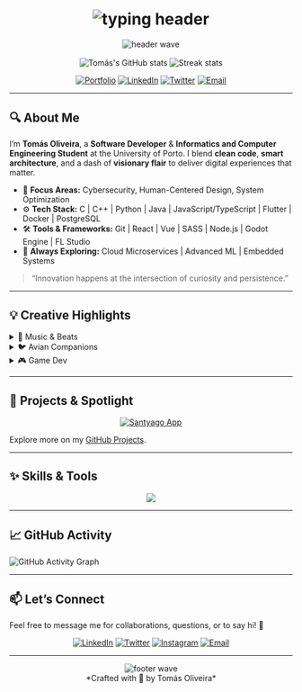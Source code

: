 <!--
========================================================================
🔹🔹🔹🔹🔹🔹🔹🔹🔹🔹🔹🔹🔹🔹🔹🔹🔹🔹🔹🔹🔹🔹🔹🔹🔹🔹🔹🔹🔹🔹🔹🔹
README PROFILE - Tomás Oliveira
A vibrant blend of creativity, tech mastery, and soul.
========================================================================
-->

<div align="center">
  <!-- Animated Gradient Text Title -->
  <h1>
    <img src="https://readme-typing-svg.herokuapp.com?font=Fira+Code&size=40&pause=1000&color=1E90FF&width=700&lines=Hey+there!+I%27m+Tom%C3%A1s+Oliveira;Crafting+Code+with+Passion+%26+Purpose" alt="typing header" />
  </h1>

  <!-- Animated Lottie Wave Background -->
  <img src="https://capsule-render.vercel.app/api?type=waving&height=120&section=header&color=1E90FF&fontColor=FFFFFF" alt="header wave" />

  <!-- GitHub Stats Cards -->
  <p>
    <img align="center" src="https://github-readme-stats.vercel.app/api?username=tomasoliveirz&show_icons=true&theme=tokyonight" alt="Tomás's GitHub stats" />
    <img align="center" src="https://github-readme-streak-stats.herokuapp.com/?user=tomasoliveirz&theme=tokyonight" alt="Streak stats" />
  </p>

  <!-- Socials Animated Badges -->
  <p>
    <a href="https://tomasoliveirz.github.io" target="_blank"><img src="https://img.shields.io/badge/🌐-Portfolio-1E90FF?style=for-the-badge&logo=googlesitekit" alt="Portfolio" /></a>
    <a href="https://linkedin.com/in/tom%C3%A1s-oliveira-52966422b" target="_blank"><img src="https://img.shields.io/badge/💼-LinkedIn-0077B5?style=for-the-badge&logo=linkedin" alt="LinkedIn" /></a>
    <a href="https://twitter.com/tomasoliveirz" target="_blank"><img src="https://img.shields.io/badge/🐦-Twitter-1DA1F2?style=for-the-badge&logo=twitter" alt="Twitter" /></a>
    <a href="mailto:tomasferreiradeoliveira@gmail.com" target="_blank"><img src="https://img.shields.io/badge/✉️-Email-D14836?style=for-the-badge&logo=gmail" alt="Email" /></a>
  </p>
</div>

---

## 🔍 About Me

I’m **Tomás Oliveira**, a **Software Developer** & **Informatics and Computer Engineering Student** at the University of Porto. I blend **clean code**, **smart architecture**, and a dash of **visionary flair** to deliver digital experiences that matter.

- 🎯 **Focus Areas:** Cybersecurity, Human-Centered Design, System Optimization
- ⚙️ **Tech Stack:** C | C++ | Python | Java | JavaScript/TypeScript | Flutter | Docker | PostgreSQL
- 🛠️ **Tools & Frameworks:** Git | React | Vue | SASS | Node.js | Godot Engine | FL Studio
- 🌱 **Always Exploring:** Cloud Microservices | Advanced ML | Embedded Systems

> “Innovation happens at the intersection of curiosity and persistence.”

---

## 💡 Creative Highlights

<details>
  <summary>🎸 Music & Beats</summary>
  - Guitarist: Acoustic, Electric & Classical
  - FL Studio Producer: Lo-fi, RnB & Trap beats
</details>
<details>
  <summary>🐦 Avian Companions</summary>
  - Caturra & Kakariki enthusiast: Studying behaviors & enrichment
</details>
<details>
  <summary>🎮 Game Dev</summary>
  - 2D & 3D projects in C++ (SDL2) & Godot Engine
</details>

---

## 🚀 Projects & Spotlight

<!-- Featured project card -->
<div align="center">
  <a href="https://github.com/tomasoliveirz/SanthyagoApp" target="_blank">
    <img src="https://capsule-render.vercel.app/api?type=rectangle&color=1E90FF&height=120&section=footer&text=Santyago+App&fontColor=FFFFFF&fontSize=22" alt="Santyago App" />
  </a>
</div>

Explore more on my [GitHub Projects](https://github.com/tomasoliveirz?tab=repositories).

---

## ✨ Skills & Tools

<p align="center">
  <img src="https://skillicons.dev/icons?i=python,cpp,java,nodejs,flutter,react,docker,postgres,git,vscode" />
</p>

---

## 📈 GitHub Activity

![GitHub Activity Graph](https://activity-graph.herokuapp.com/graph?username=tomasoliveirz&theme=react-dark&hide_border=true)

---

## 📫 Let’s Connect

Feel free to message me for collaborations, questions, or to say hi! 🤝

<div align="center">
  <a href="https://linkedin.com/in/tom%C3%A1s-oliveira-52966422b"><img src="https://img.shields.io/badge/Connect-LinkedIn-blue?style=flat-square&logo=linkedin" alt="LinkedIn" /></a>
  <a href="https://twitter.com/tomasoliveirz"><img src="https://img.shields.io/badge/Follow-Twitter-lightgrey?style=flat-square&logo=twitter" alt="Twitter" /></a>
  <a href="https://instagram.com/tomasoliveirz"><img src="https://img.shields.io/badge/Insta-Instagram-pink?style=flat-square&logo=instagram" alt="Instagram" /></a>
  <a href="mailto:tomasferreiradeoliveira@gmail.com"><img src="https://img.shields.io/badge/Email-Gmail-red?style=flat-square&logo=gmail" alt="Email" /></a>
</div>

---

<p align="center">
  <img src="https://capsule-render.vercel.app/api?type=waving&height=80&section=footer&color=1E90FF&fontColor=FFFFFF" alt="footer wave" />
  <br>
  *Crafted with 💙 by Tomás Oliveira*
</p>
